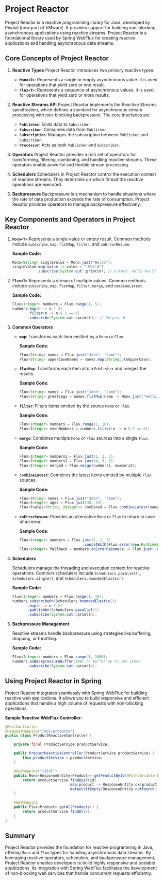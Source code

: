 # Project Reactor

Project Reactor is a reactive programming library for Java, developed by Pivotal (now part of VMware). It provides support for building non-blocking, asynchronous applications using reactive streams. Project Reactor is a foundational library used by Spring WebFlux for creating reactive applications and handling asynchronous data streams.

## Core Concepts of Project Reactor

1. **Reactive Types**
   Project Reactor introduces two primary reactive types:
   - **`Mono<T>`**: Represents a single or empty asynchronous value. It is used for operations that yield zero or one result.
   - **`Flux<T>`**: Represents a sequence of asynchronous values. It is used for operations that yield zero or more results.

2. **Reactive Streams API**
   Project Reactor implements the Reactive Streams specification, which defines a standard for asynchronous stream processing with non-blocking backpressure. The core interfaces are:
   - **`Publisher`**: Emits data to `Subscriber`.
   - **`Subscriber`**: Consumes data from `Publisher`.
   - **`Subscription`**: Manages the subscription between `Publisher` and `Subscriber`.
   - **`Processor`**: Acts as both `Publisher` and `Subscriber`.

3. **Operators**
   Project Reactor provides a rich set of operators for transforming, filtering, combining, and handling reactive streams. These operators enable powerful and flexible stream processing.

4. **Schedulers**
   Schedulers in Project Reactor control the execution context of reactive streams. They determine on which thread the reactive operations are executed.

5. **Backpressure**
   Backpressure is a mechanism to handle situations where the rate of data production exceeds the rate of consumption. Project Reactor provides operators to manage backpressure effectively.

## Key Components and Operators in Project Reactor

1. **`Mono<T>`**
   Represents a single value or empty result. Common methods include `subscribe`, `map`, `flatMap`, `filter`, and `onErrorResume`.

   **Sample Code:**
   ```java
   Mono<String> singleValue = Mono.just("Hello");
   singleValue.map(value -> value + " World")
              .subscribe(System.out::println); // Output: Hello World
   ```

2. **`Flux<T>`**
   Represents a stream of multiple values. Common methods include `subscribe`, `map`, `flatMap`, `filter`, `merge`, and `combineLatest`.

   **Sample Code:**
   ```java
   Flux<Integer> numbers = Flux.range(1, 5);
   numbers.map(n -> n * 2)
          .filter(n -> n % 3 == 0)
          .subscribe(System.out::println); // Output: 6
   ```

3. **Common Operators**

   - **`map`**: Transforms each item emitted by a `Mono` or `Flux`.

     **Sample Code:**
     ```java
     Flux<String> names = Flux.just("John", "Jane");
     Flux<String> upperCaseNames = names.map(String::toUpperCase);
     ```

   - **`flatMap`**: Transforms each item into a `Publisher` and merges the results.

     **Sample Code:**
     ```java
     Flux<String> names = Flux.just("John", "Jane");
     Flux<String> greetings = names.flatMap(name -> Mono.just("Hello, " + name));
     ```

   - **`filter`**: Filters items emitted by the source `Mono` or `Flux`.

     **Sample Code:**
     ```java
     Flux<Integer> numbers = Flux.range(1, 10);
     Flux<Integer> evenNumbers = numbers.filter(n -> n % 2 == 0);
     ```

   - **`merge`**: Combines multiple `Mono` or `Flux` sources into a single `Flux`.

     **Sample Code:**
     ```java
     Flux<Integer> numbers1 = Flux.just(1, 2, 3);
     Flux<Integer> numbers2 = Flux.just(4, 5, 6);
     Flux<Integer> merged = Flux.merge(numbers1, numbers2);
     ```

   - **`combineLatest`**: Combines the latest items emitted by multiple `Flux` sources.

     **Sample Code:**
     ```java
     Flux<String> names = Flux.just("John", "Jane");
     Flux<Integer> ages = Flux.just(30, 25);
     Flux<Tuple2<String, Integer>> combined = Flux.combineLatest(names, ages, Tuple2::new);
     ```

   - **`onErrorResume`**: Provides an alternative `Mono` or `Flux` to return in case of an error.

     **Sample Code:**
     ```java
     Flux<Integer> numbers = Flux.just(1, 2, 3)
                                  .concatWith(Flux.error(new RuntimeException("Error!")));
     Flux<Integer> fallback = numbers.onErrorResume(e -> Flux.just(-1, -2, -3));
     ```

4. **Schedulers**

   Schedulers manage the threading and execution context for reactive operations. Common schedulers include `Schedulers.parallel()`, `Schedulers.single()`, and `Schedulers.boundedElastic()`.

   **Sample Code:**
   ```java
   Flux<Integer> numbers = Flux.range(1, 10);
   numbers.subscribeOn(Schedulers.boundedElastic())
          .map(n -> n * 2)
          .publishOn(Schedulers.parallel())
          .subscribe(System.out::println);
   ```

5. **Backpressure Management**

   Reactive streams handle backpressure using strategies like buffering, dropping, or throttling.

   **Sample Code:**
   ```java
   Flux<Integer> numbers = Flux.range(1, 1000);
   numbers.onBackpressureBuffer(100) // Buffer up to 100 items
          .subscribe(System.out::println);
   ```

## Using Project Reactor in Spring

Project Reactor integrates seamlessly with Spring WebFlux for building reactive web applications. It allows you to build responsive and efficient applications that handle a high volume of requests with non-blocking operations.

**Sample Reactive WebFlux Controller:**
```java
@RestController
@RequestMapping("/api/products")
public class ProductReactiveController {

    private final ProductService productService;

    public ProductReactiveController(ProductService productService) {
        this.productService = productService;
    }

    @GetMapping("/{id}")
    public Mono<ResponseEntity<Product>> getProductById(@PathVariable Long id) {
        return productService.findById(id)
                             .map(product -> ResponseEntity.ok(product))
                             .defaultIfEmpty(ResponseEntity.notFound().build());
    }

    @GetMapping
    public Flux<Product> getAllProducts() {
        return productService.findAll();
    }
}
```

## Summary

Project Reactor provides the foundation for reactive programming in Java, offering `Mono` and `Flux` types for handling asynchronous data streams. By leveraging reactive operators, schedulers, and backpressure management, Project Reactor enables developers to build highly responsive and scalable applications. Its integration with Spring WebFlux facilitates the development of non-blocking web services that handle concurrent requests efficiently.